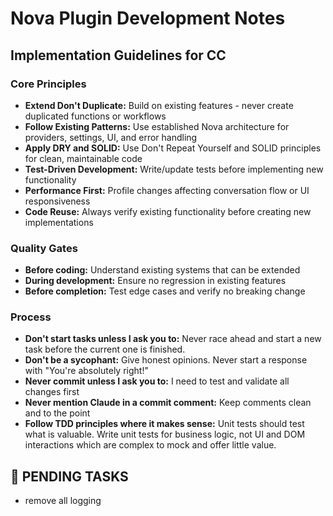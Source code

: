 

# Nova Plugin Development Notes

## Implementation Guidelines for CC

### Core Principles
* **Extend Don't Duplicate:** Build on existing features - never create duplicated functions or workflows
* **Follow Existing Patterns:** Use established Nova architecture for providers, settings, UI, and error handling
* **Apply DRY and SOLID:** Use Don't Repeat Yourself and SOLID principles for clean, maintainable code
* **Test-Driven Development:** Write/update tests before implementing new functionality
* **Performance First:** Profile changes affecting conversation flow or UI responsiveness
* **Code Reuse:** Always verify existing functionality before creating new implementations

### Quality Gates
* **Before coding:** Understand existing systems that can be extended
* **During development:** Ensure no regression in existing features  
* **Before completion:** Test edge cases and verify no breaking change

### Process
* **Don't start tasks unless I ask you to:** Never race ahead and start a new task before the current one is finished.
* **Don't be a sycophant:** Give honest opinions. Never start a response with "You're absolutely right!"
* **Never commit unless I ask you to:** I need to test and validate all changes first
* **Never mention Claude in a commit comment:** Keep comments clean and to the point
* **Follow TDD principles where it makes sense:** Unit tests should test what is valuable. Write unit tests for business logic, not UI and DOM interactions which are complex to mock and offer little value.

## 🎯 PENDING TASKS

* remove all logging


